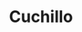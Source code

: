 ---
title: Cuchillo
date: 
draft: false

# descripcion
description : Cuchillo

materials: Plata 925

color: Plateado

dimensions: 0,6cm x 3,5cm

code: 02-14-0224

type: "Dijes"

categories: []

# Images
# first image will be shown in the product page
images:
  # - image: "images/path_to_image"
  # La ubicacion de las imagenes es imagenes/Dijes/Dijes.Plata/02-14-0224-cuchillo
  - image: "./images/dijes/plata/02-14-0224-cuchillo.JPG"
---